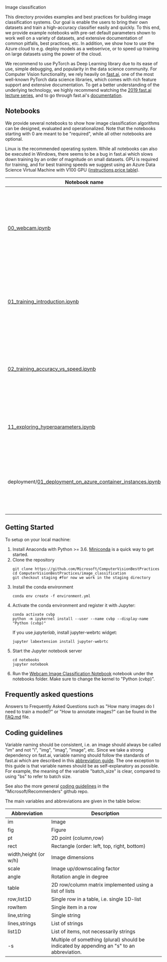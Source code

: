  Image classification

This directory provides examples and best practices for building image classification systems. Our goal is enable the users to bring their own datasets and train a high-accuracy classifier easily and quickly. To this end, we provide example notebooks with pre-set default parameters shown to work well on a variety of datasets, and extensive documentation of common pitfalls, best practices, etc. In addition, we show how to use the Azure cloud to e.g. deploy models as a webserivce, or to speed up training on large datasets using the power of the cloud.


We recommend to use PyTorch as Deep Learning library due to its ease of use, simple debugging, and popularity in the data science community. For Computer Vision functionality, we rely heavily on [fast.ai](https://github.com/fastai/fastai), one of the most well-known PyTorch data science libraries, which comes with rich feature support and extensive documentation. To get a better understanding of the underlying technology, we highly recommend watching the [2019 fast.ai lecture series](https://course.fast.ai/videos/?lesson=1), and to go through fast.ai's [documentation](https://docs.fast.ai/).


## Notebooks

We provide several notebooks to show how image classification algorithms can be designed, evaluated and operationalized. Note that the notebooks starting with 0 are meant to be "required", while all other notebooks are optional.

Linux is the recommended operating system. While all notebooks can also be executed in Windows, there seems to be a bug in fast.ai which slows down training by an order of magnitude on small datasets. GPU is required for training, and for best training speeds we suggest using an Azure Data Science Virtual Machine with V100 GPU ([instructions](https://docs.microsoft.com/en-us/azure/machine-learning/data-science-virtual-machine/provision-deep-learning-dsvm),[price table](https://azure.microsoft.com/en-us/pricing/details/virtual-machines/windows/)).


| Notebook name | Description |
| --- | --- |
| [00_webcam.ipynb](notebooks/00_webcam.ipynb)| Quick start notebooks which demonstrate how to load a trained model and run inference using a single image of webcam input.
| [01_training_introduction.ipynb](notebooks/01_training_introduction.ipynb)| Notebook which explains some of the basic concepts around model training and evaluation.|
| [02_training_accuracy_vs_speed.ipynb](notebooks/02_training_accuracy_vs_speed.ipynb)| Notebook to train a model with e.g. high accuracy of fast inference speed. <font color="orange"> Use this to train on your own datasets! </font> |
| [11_exploring_hyperparameters.ipynb](notebooks/11_exploring_hyperparameters.ipynb)| Advanced notebook to find optimal parameters by doing an exhaustive grid search. |
| deployment/[01_deployment_on_azure_container_instances.ipynb](notebooks/11_exploring_hyperparameters.ipynb)| Notebook showing how to deploy a trained model as REST API using Azure Container Instances. |

## Getting Started

To setup on your local machine:
1. Install Anaconda with Python >= 3.6. [Miniconda](https://conda.io/miniconda.html) is a quick way to get started.
1. Clone the repository
    ```
    git clone https://github.com/Microsoft/ComputerVisionBestPractices
    cd ComputerVisionBestPractices/image_classification
    git checkout staging #for now we work in the staging directory
    ```
1. Install the conda environment
    ```
    conda env create -f environment.yml
    ```
1. Activate the conda environment and register it with Jupyter:
    ```
    conda activate cvbp
    python -m ipykernel install --user --name cvbp --display-name "Python (cvbp)"
    ```
    If you use *jupyterlab*, install jupyter-webrtc widget:
    ```
    jupyter labextension install jupyter-webrtc
    ``` 
1. Start the Jupyter notebook server
    ```
    cd notebooks
    jupyter notebook
    ```
1. Run the [Webcam Image Classification Notebook](notebooks/00_webcam.ipynb) notebook under the notebooks folder. Make sure to change the kernel to "Python (cvbp)".


## Frequently asked questions

Answers to Frequently Asked Questions such as "How many images do I need to train a model?" or "How to annotate images?" can be found in the [FAQ.md](FAQ.md) file.


## Coding guidelines

Variable naming should be consistent, i.e. an image should always be called "im" and not "i", "img", "imag", "image", etc. Since we take a strong dependency on fast.ai, variable naming should follow the standards of fast.ai which are described in this [abbreviation guide](https://docs.fast.ai/dev/abbr.html). The one exception to this guide is that variable names should be as self-explanatory as possible. For example, the meaning of the variable "batch_size" is clear, compared to using "bs" to refer to batch size.

See also the more general [coding guidelines](https://github.com/Microsoft/Recommenders/wiki/Coding-Guidelines) in the "Microsoft/Recommenders" github repo.

The main variables and abbreviations are given in the table below:

| Abbreviation | Description |
| ------------ | ----------- |
| im                     | Image
| fig                    | Figure
| pt                     | 2D point (column,row)
| rect                   | Rectangle (order: left, top, right, bottom)
| width,height (or w/h)  | Image dimensions
| scale                  | Image up/downscaling factor
| angle                  | Rotation angle in degree
| table                  | 2D row/column matrix implemented using a list of lists
| row,list1D             | Single row in a table, i.e. single 1D-list
| rowItem                | Single item in a row
| line,string            | Single string
| lines,strings          | List of strings
| list1D                 | List of items, not necessarily strings
| -s    | Multiple of something (plural) should be indicated by appending an "s" to an abbreviation.
